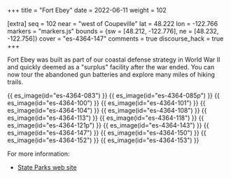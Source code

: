 +++
title = "Fort Ebey"
date = 2022-06-11
weight = 102

[extra]
seq = 102
near = "west of Coupeville"
lat = 48.222
lon = -122.766
markers = "markers.js"
bounds = {sw = [48.212, -122.776], ne = [48.232, -122.756]}
cover = "es-4364-147"
comments = true
discourse_hack = true
+++

Fort Ebey was built as part of our coastal defense strategy in World War II and quickly deemed as a "surplus" facility after the war ended. You can now tour the abandoned gun batteries and explore many miles of hiking trails.

<!-- more -->

{{ es_image(id="es-4364-083") }}
{{ es_image(id="es-4364-085p") }}
{{ es_image(id="es-4364-100") }}
{{ es_image(id="es-4364-101") }}
{{ es_image(id="es-4364-104") }}
{{ es_image(id="es-4364-108") }}
{{ es_image(id="es-4364-113") }}
{{ es_image(id="es-4364-118") }}
{{ es_image(id="es-4364-121p") }}
{{ es_image(id="es-4364-143") }}
{{ es_image(id="es-4364-147") }}
{{ es_image(id="es-4364-150") }}
{{ es_image(id="es-4364-152") }}
{{ es_image(id="es-4364-153") }}

For more information:

* [State Parks web site](https://www.parks.wa.gov/507/Fort-Ebey)
